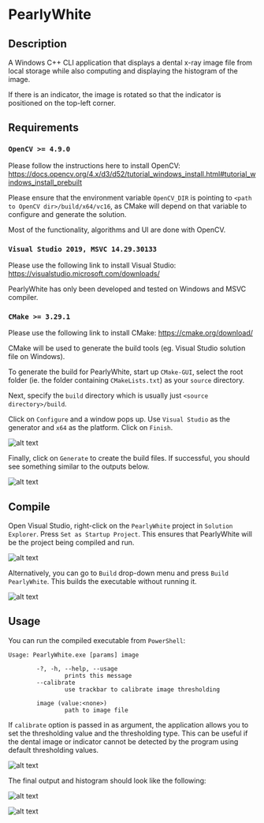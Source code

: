 # PearlyWhite
## Description
A Windows C++ CLI application that displays a dental x-ray image file from local storage 
while also computing and displaying the histogram of the image.

If there is an indicator, the image is rotated so that the indicator is positioned on the top-left corner.
## Requirements
### `OpenCV >= 4.9.0`

Please follow the instructions here to install OpenCV:
https://docs.opencv.org/4.x/d3/d52/tutorial_windows_install.html#tutorial_windows_install_prebuilt

Please ensure that the environment variable `OpenCV_DIR` is pointing to `<path to OpenCV dir>/build/x64/vc16`,
as CMake will depend on that variable to configure and generate the solution.

Most of the functionality, algorithms and UI are done with OpenCV. 
 
### `Visual Studio 2019, MSVC 14.29.30133`

Please use the following link to install Visual Studio:
https://visualstudio.microsoft.com/downloads/

PearlyWhite has only been developed and tested on Windows and MSVC compiler.

### `CMake >= 3.29.1`

Please use the following link to install CMake:
https://cmake.org/download/

CMake will be used to generate the build tools (eg. Visual Studio solution file on Windows).

To generate the build for PearlyWhite, start up `CMake-GUI`, select the root folder (ie. the folder containing `CMakeLists.txt`) as your `source` directory.

Next, specify the `build` directory which is usually just `<source directory>/build`.

Click on `Configure` and a window pops up. Use `Visual Studio` as the generator and `x64` as the platform. Click on `Finish`.

![alt text](https://github.com/pachiko/PearlyWhite/blob/main/media/CMake-config.png?raw=true)

Finally, click on `Generate` to create the build files. If successful, you should see something similar to the outputs below.

![alt text](https://github.com/pachiko/PearlyWhite/blob/main/media/CMake-gen.png?raw=true)

## Compile
Open Visual Studio, right-click on the `PearlyWhite` project in `Solution Explorer`. Press `Set as Startup Project`.
This ensures that PearlyWhite will be the project being compiled and run.

![alt text](https://github.com/pachiko/PearlyWhite/blob/main/media/VS-startup-proj.png?raw=true)

Alternatively, you can go to `Build` drop-down menu and press `Build PearlyWhite`. This builds the executable without running it.

![alt text](https://github.com/pachiko/PearlyWhite/blob/main/media/VS-build.png?raw=true)

## Usage
You can run the compiled executable from `PowerShell`:
```
Usage: PearlyWhite.exe [params] image

        -?, -h, --help, --usage
                prints this message
        --calibrate
                use trackbar to calibrate image thresholding

        image (value:<none>)
                path to image file
```
If `calibrate` option is passed in as argument, the application allows you to set the thresholding value and the thresholding type.
This can be useful if the dental image or indicator cannot be detected by the program using default thresholding values.

![alt text](https://github.com/pachiko/PearlyWhite/blob/main/media/PearlyWhite-calibrate.png?raw=true)

The final output and histogram should look like the following:

![alt text](https://github.com/pachiko/PearlyWhite/blob/main/media/PearlyWhite-output.png?raw=true)

![alt text](https://github.com/pachiko/PearlyWhite/blob/main/media/PearlyWhite-histo.png?raw=true)
